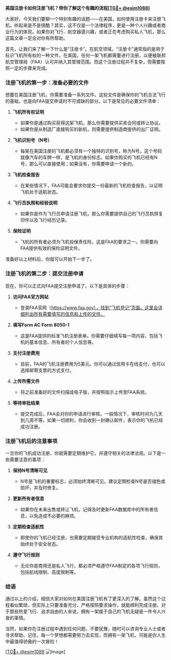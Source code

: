 **美国注册卡如何注册飞机？带你了解这个有趣的流程[[TG💪+ @esim1088](https://t.me/s/esim1088)]**

大家好，今天我们要聊一个特别有趣的话题——在美国，如何使用注册卡来注册飞机。听起来是不是很酷？其实，这不仅是一个法律程序，更是一种个人兴趣或者商业行为的体现。如果你对飞行、航空器感兴趣，或者正在考虑购买私人飞机，那么这篇文章一定会对你有所帮助。

首先，让我们来了解一下什么是“注册卡”。在航空领域，“注册卡”通常指的是用于标识飞机所有权的一种文件。在美国，任何一架飞机都需要进行注册，以便被联邦航空管理局（FAA）认可并纳入其管理范围。而这个注册过程并不复杂，但需要按照一定的步骤来完成。

### 注册飞机的第一步：准备必要的文件

想要在美国注册飞机，你需要准备一系列文件。这些文件是确保你的飞机合法飞行的基础，也是向FAA提交申请时不可或缺的部分。以下是常见的必要文件清单：

1. **飞机所有权证明**  
   - 如果你是通过购买获得这架飞机，那么你需要提供买卖合同或转让协议。
   - 如果你是从制造厂直接购买的新机，则需要提供制造商提供的出厂证明。

2. **飞机识别号（N号）**  
   - 每架在美国注册的飞机都必须有一个独特的识别号，称为N号。这个号码就像汽车的车牌一样，是飞机的身份标志。如果你购买的飞机已经有N号，那么可以直接使用；如果没有，你需要申请一个新的。

3. **飞机检查报告**  
   - 在某些情况下，FAA可能会要求你提交一份最新的飞机检查报告，以证明飞机处于适航状态。

4. **飞行员执照和经验说明**  
   - 如果你是作为飞行员申请注册飞机，那么你需要提供自己的飞行员执照复印件以及飞行经历记录。

5. **保险证明**  
   - 飞机的所有者必须为飞机投保责任险，这是FAA的要求之一。你需要向FAA提供有效的保险证明文件。

准备好以上材料后，你就可以开始下一步了。

### 注册飞机的第二步：提交注册申请

现在，你可以正式向FAA提交注册申请了。以下是具体的步骤：

1. **访问FAA官方网站**  
   - 登录FAA官网（https://www.faa.gov），找到“飞机登记”页面。这里会详细列出所有需要填写的信息和上传的文件。

2. **填写Form AC Form 8050-1**  
   - 这是FAA提供的标准飞机注册表单。你需要仔细填写每一项内容，包括飞机的基本信息、所有者的个人信息等。

3. **支付注册费用**  
   - 目前，FAA的飞机注册费用为5美元。你可以通过信用卡在线支付，也可以选择邮寄支票的方式支付。

4. **上传所需文件**  
   - 将之前准备好的文件扫描成电子版，并按照指示上传至FAA系统。

5. **等待审批结果**  
   - 提交完成后，FAA会对你的申请进行审核。一般情况下，审核时间为几天到几周不等。如果一切顺利，你会收到一封确认邮件，表示你的飞机已经成功注册。

### 注册飞机后的注意事项

一旦你的飞机成功注册，你就需要定期维护它，并遵守相关的法律法规。以下是一些需要注意的事项：

1. **保持N号清晰可见**  
   - N号是飞机的重要标志，必须始终清晰可见。建议定期检查N号是否褪色或损坏，并及时修复。

2. **更新所有者信息**  
   - 如果你在未来出售或转让飞机，记得及时更新FAA数据库中的所有者信息，以免造成不必要的麻烦。

3. **定期检查适航性**  
   - 即使你的飞机已经注册，也需要定期接受专业机构的适航性检查，确保其始终处于安全状态。

4. **遵守飞行规则**  
   - 无论你是商用还是私人飞行，都必须严格遵守FAA制定的各项飞行规则，包括航线限制、高度限制等。

### 结语

通过以上的介绍，相信大家对如何在美国注册飞机有了更深入的了解。虽然这个过程看似繁琐，但实际上只要准备充分，严格按照要求操作，就能顺利完成注册。对于那些热爱飞行、追求自由的人来说，拥有一架属于自己的飞机无疑是一件令人兴奋的事情。

当然，如果你在注册过程中遇到任何问题，不要犹豫，随时可以咨询专业人士或者寻求帮助。记住，每一个梦想都需要努力去实现，而拥有一架飞机，可能是你人生中最值得骄傲的一次冒险！

[[TG💪+ @esim1088](https://t.me/s/esim1088) ![Image](https://i.postimg.cc/4NQfJmqS/Snipaste-2025-05-13-00-14-12.png)]